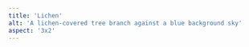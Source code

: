 ```yaml
---
title: 'Lichen'
alt: 'A lichen-covered tree branch against a blue background sky'
aspect: '3x2'
---
```

